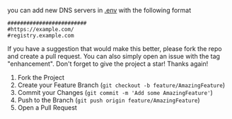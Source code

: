 you can add new DNS servers in [.env](https://github.com/ArmanTaheriGhaleTaki/fastDocker403unlocker/blob/main/.env) with the following format
```
#########################
#https://example.com/
#registry.example.com
```
If you have a suggestion that would make this better, please fork the repo and create a pull request. You can also simply open an issue with the tag "enhancement".
Don't forget to give the project a star! Thanks again!

1. Fork the Project
2. Create your Feature Branch (`git checkout -b feature/AmazingFeature`)
3. Commit your Changes (`git commit -m 'Add some AmazingFeature'`)
4. Push to the Branch (`git push origin feature/AmazingFeature`)
5. Open a Pull Request
